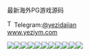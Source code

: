 最新海外PG游戏源码<p dir="auto"><a target="_blank" rel="noopener noreferrer nofollow" href="https://camo.githubusercontent.com/d614d90677fbc2e34c7c62ebc68c82379d87a57c4beaf05af65fec7ba6b72e36/68747470733a2f2f63646e2d69636f6e732d706e672e666c617469636f6e2e636f6d2f3531322f323131312f323131313634362e706e67"><img src="https://camo.githubusercontent.com/d614d90677fbc2e34c7c62ebc68c82379d87a57c4beaf05af65fec7ba6b72e36/68747470733a2f2f63646e2d69636f6e732d706e672e666c617469636f6e2e636f6d2f3531322f323131312f323131313634362e706e67" alt="Telegram Icon" style="width: 16px; max-width: 100%;" data-canonical-src="https://cdn-icons-png.flaticon.com/512/2111/2111646.png"></a>Telegram:<a href="https://t.me/yezidajian" rel="nofollow">@yezidajian</a><br><a href="https://www.yeziym.com/">www.yeziym.com</a></p><img src="https://github.com/yeziym/zuixinhaiwaiPG_95/blob/main/7063B.png"><img src="https://github.com/yeziym/zuixinhaiwaiPG_95/blob/main/U4ARd.png"><img src="https://github.com/yeziym/zuixinhaiwaiPG_95/blob/main/sHahU.png"><img src="https://github.com/yeziym/zuixinhaiwaiPG_95/blob/main/sfeZK.png"><img src="https://github.com/yeziym/zuixinhaiwaiPG_95/blob/main/92iW1.png"><img src="https://github.com/yeziym/zuixinhaiwaiPG_95/blob/main/JinJw.png"><img src="https://github.com/yeziym/zuixinhaiwaiPG_95/blob/main/UZDTw.png"><img src="https://github.com/yeziym/zuixinhaiwaiPG_95/blob/main/WSAcy.png"><img src="https://github.com/yeziym/zuixinhaiwaiPG_95/blob/main/cfrqi.png"><img src="https://github.com/yeziym/zuixinhaiwaiPG_95/blob/main/b1ZFf.png"><img src="https://github.com/yeziym/zuixinhaiwaiPG_95/blob/main/8ci19.png">